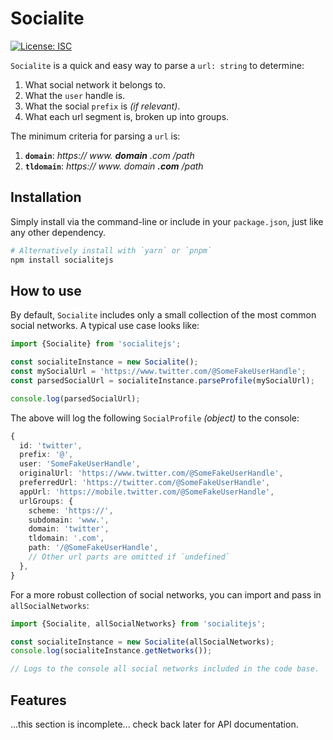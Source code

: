 # Socialite

[![License: ISC](https://img.shields.io/badge/License-ISC-blue.svg)](https://opensource.org/licenses/ISC)

`Socialite` is a quick and easy way to parse a `url: string` to determine:

1. What social network it belongs to.
2. What the `user` handle is.
3. What the social `prefix` is _(if relevant)_.
4. What each url segment is, broken up into groups.

The minimum criteria for parsing a `url` is:

1. **`domain`**: _https:// www. **domain** .com /path_
2. **`tldomain`**: _https:// www. domain **.com** /path_

## Installation

Simply install via the command-line or include in your `package.json`, just like any other dependency.

```sh
# Alternatively install with `yarn` or `pnpm`
npm install socialitejs
```

## How to use

By default, `Socialite` includes only a small collection of the most common social networks. A typical use case looks like:

```ts
import {Socialite} from 'socialitejs';

const socialiteInstance = new Socialite();
const mySocialUrl = 'https://www.twitter.com/@SomeFakeUserHandle';
const parsedSocialUrl = socialiteInstance.parseProfile(mySocialUrl);

console.log(parsedSocialUrl);
```

The above will log the following `SocialProfile` _(object)_ to the console:

```ts
{
  id: 'twitter',
  prefix: '@',
  user: 'SomeFakeUserHandle',
  originalUrl: 'https://www.twitter.com/@SomeFakeUserHandle',
  preferredUrl: 'https://twitter.com/@SomeFakeUserHandle',
  appUrl: 'https://mobile.twitter.com/@SomeFakeUserHandle',
  urlGroups: {
    scheme: 'https://',
    subdomain: 'www.',
    domain: 'twitter',
    tldomain: '.com',
    path: '/@SomeFakeUserHandle',
    // Other url parts are omitted if `undefined`
  },
}
```

For a more robust collection of social networks, you can import and pass in `allSocialNetworks`:

```ts
import {Socialite, allSocialNetworks} from 'socialitejs';

const socialiteInstance = new Socialite(allSocialNetworks);
console.log(socialiteInstance.getNetworks());

// Logs to the console all social networks included in the code base.
```

## Features

...this section is incomplete... check back later for API documentation.
